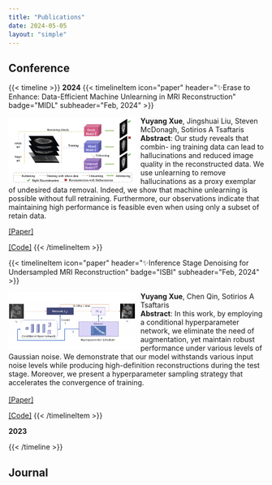 ```yaml
---
title: "Publications"
date: 2024-05-05
layout: "simple"
---
```


## Conference 

{{< timeline >}}
<b>2024</b>
{{< timelineItem icon="paper" header="✨Erase to Enhance: Data-Efficient Machine Unlearning in MRI Reconstruction" badge="MIDL" subheader="Feb, 2024" >}}

<img src="E2E.png" width="250px" style="float:left;margin-right:10px"> 

<b>Yuyang Xue</b>, Jingshuai Liu, Steven McDonagh, Sotirios A Tsaftaris
<br>
<b>Abstract</b>: Our study reveals that combin- ing training data can lead to hallucinations and reduced image quality in the reconstructed data. We use unlearning to remove hallucinations as a proxy exemplar of undesired data removal. Indeed, we show that machine unlearning is possible without full retraining. Furthermore, our observations indicate that maintaining high performance is feasible even when using only a subset of retain data.
<br>

<a href="https://openreview.net/pdf?id=FmCscsj7Ey">[Paper]</a>

<a href="https://github.com/vios-s/ReconUnlearning">[Code]</a>
{{< /timelineItem >}}

{{< timelineItem icon="paper" header="✨Inference Stage Denoising for Undersampled MRI Reconstruction" badge="ISBI" subheader="Feb, 2024" >}}

<img src="isdfumr.png" width="250" style="float:left;margin-right:10px"> 

<b>Yuyang Xue</b>, Chen Qin, Sotirios A Tsaftaris
<br>
<b>Abstract</b>: In this work, by employing a conditional hyperparameter network, we eliminate the need of augmentation, yet maintain robust performance under various levels of Gaussian noise. We demonstrate that our model withstands various input noise levels while producing high-definition reconstructions during the test stage. Moreover, we present a hyperparameter sampling strategy that accelerates the convergence of training. 
<br>
<br>
<a href="https://arxiv.org/abs/2402.08692v1">[Paper]</a>

<a href="https://github.com/vios-s/Inference_Denoising_MRI_Recon">[Code]</a>
{{< /timelineItem >}}

<b>2023</b>

{{< /timeline >}}

## Journal

## 